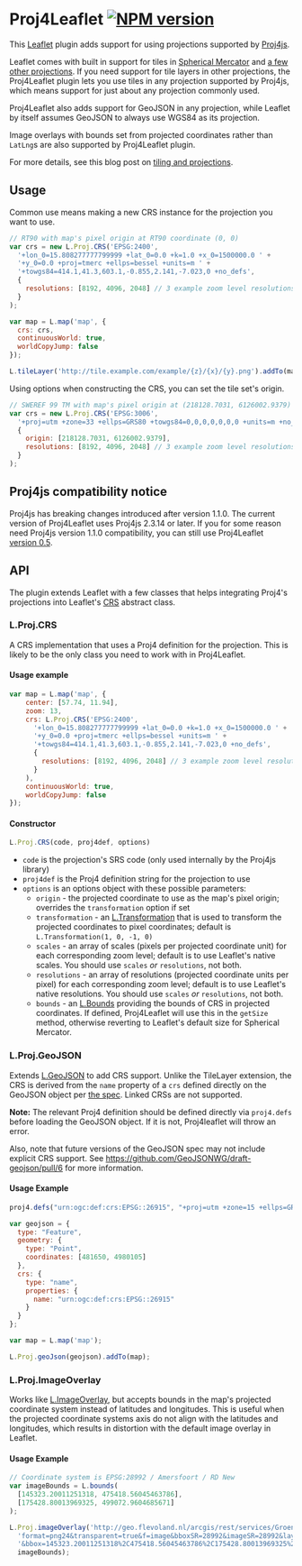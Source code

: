 # Proj4Leaflet [![NPM version](https://badge.fury.io/js/proj4leaflet.png)](http://badge.fury.io/js/proj4leaflet)

This [Leaflet](http://leafletjs.com) plugin adds support for using projections supported by
[Proj4js](https://github.com/proj4js/proj4js).

Leaflet comes with built in support for tiles in [Spherical Mercator](http://wiki.openstreetmap.org/wiki/EPSG:3857) and [a few other projections](http://leafletjs.com/reference-1.0.0.html#crs-l-crs-epsg3395). 
If you need support for tile layers in other projections, the Proj4Leaflet plugin lets you use tiles in any projection 
supported by Proj4js, which means support for just about any projection commonly used.

Proj4Leaflet also adds support for GeoJSON in any projection, while Leaflet by itself assumes GeoJSON to always 
use WGS84 as its projection.

Image overlays with bounds set from projected coordinates rather than `LatLng`s are also supported by Proj4Leaflet plugin.

For more details, see this blog post on [tiling and projections](http://blog.kartena.se/local-projections-in-a-world-of-spherical-mercator/).

## Usage

Common use means making a new CRS instance for the projection you want to use.

```javascript
// RT90 with map's pixel origin at RT90 coordinate (0, 0)
var crs = new L.Proj.CRS('EPSG:2400',
  '+lon_0=15.808277777799999 +lat_0=0.0 +k=1.0 +x_0=1500000.0 ' +
  '+y_0=0.0 +proj=tmerc +ellps=bessel +units=m ' +
  '+towgs84=414.1,41.3,603.1,-0.855,2.141,-7.023,0 +no_defs',
  {
    resolutions: [8192, 4096, 2048] // 3 example zoom level resolutions
  }
);

var map = L.map('map', {
  crs: crs,
  continuousWorld: true,
  worldCopyJump: false
});

L.tileLayer('http://tile.example.com/example/{z}/{x}/{y}.png').addTo(map);
```

Using options when constructing the CRS, you can set the tile set's origin.

```javascript
// SWEREF 99 TM with map's pixel origin at (218128.7031, 6126002.9379)
var crs = new L.Proj.CRS('EPSG:3006',
  '+proj=utm +zone=33 +ellps=GRS80 +towgs84=0,0,0,0,0,0,0 +units=m +no_defs',
  {
    origin: [218128.7031, 6126002.9379],
    resolutions: [8192, 4096, 2048] // 3 example zoom level resolutions
  }
);
```

## Proj4js compatibility notice
Proj4js has breaking changes introduced after version 1.1.0. The current version of Proj4Leaflet
uses Proj4js 2.3.14 or later. If you for some reason need Proj4js version 1.1.0 compatibility, you can
still use Proj4Leaflet [version 0.5](https://github.com/kartena/Proj4Leaflet/tree/0.5).

## API
The plugin extends Leaflet with a few classes that helps integrating Proj4's projections into
Leaflet's [CRS](http://leafletjs.com/reference-1.0.0.html#crs) abstract class.

### L.Proj.CRS
A CRS implementation that uses a Proj4 definition for the projection. 
This is likely to be the only class you need to work with in Proj4Leaflet.

#### Usage example

```javascript
var map = L.map('map', {
    center: [57.74, 11.94],
    zoom: 13,
    crs: L.Proj.CRS('EPSG:2400',
      '+lon_0=15.808277777799999 +lat_0=0.0 +k=1.0 +x_0=1500000.0 ' +
      '+y_0=0.0 +proj=tmerc +ellps=bessel +units=m ' +
      '+towgs84=414.1,41.3,603.1,-0.855,2.141,-7.023,0 +no_defs',
      {
        resolutions: [8192, 4096, 2048] // 3 example zoom level resolutions
      }
    ),
    continuousWorld: true,
    worldCopyJump: false
});
```

#### Constructor

```javascript
L.Proj.CRS(code, proj4def, options)
```

* `code` is the projection's SRS code (only used internally by the Proj4js library)
* `proj4def` is the Proj4 definition string for the projection to use
* `options` is an options object with these possible parameters:
  * `origin` - the projected coordinate to use as the map's pixel origin; overrides the `transformation` option if set
  * `transformation` - an [L.Transformation](http://leafletjs.com/reference-1.0.0.html#transformation) that is used 
  to transform the projected coordinates to pixel coordinates; default is `L.Transformation(1, 0, -1, 0)`
  * `scales` - an array of scales (pixels per projected coordinate unit) for each corresponding zoom level; 
  default is to use Leaflet's native scales. You should use `scales` _or_ `resolutions`, not both.
  * `resolutions` - an array of resolutions (projected coordinate units per pixel) for each corresponding zoom level; 
  default is to use Leaflet's native resolutions. You should use `scales` _or_ `resolutions`, not both.
  * `bounds` - an [L.Bounds](http://leafletjs.com/reference-1.0.0.html#bounds) providing the bounds of CRS in projected 
  coordinates. If defined, Proj4Leaflet will use this in the `getSize` method, otherwise reverting to Leaflet's 
  default size for Spherical Mercator.

### L.Proj.GeoJSON

Extends [L.GeoJSON](http://leafletjs.com/reference-1.0.0.html#geojson) to add CRS support. Unlike the TileLayer extension, the 
CRS is derived from the `name` property of a `crs` defined directly on the GeoJSON object per [the spec](http://www.geojson.org/geojson-spec.html#named-crs). 
Linked CRSs are not supported.

**Note:** The relevant Proj4 definition should be defined directly via `proj4.defs` before loading the GeoJSON object. 
If it is not, Proj4leaflet will throw an error.

Also, note that future versions of the GeoJSON spec may not include explicit CRS support. See https://github.com/GeoJSONWG/draft-geojson/pull/6 for more information.

#### Usage Example

```javascript
proj4.defs("urn:ogc:def:crs:EPSG::26915", "+proj=utm +zone=15 +ellps=GRS80 +datum=NAD83 +units=m +no_defs");

var geojson = {
  type: "Feature",
  geometry: {
    type: "Point",
    coordinates: [481650, 4980105]
  },
  crs: {
    type: "name",
    properties: {
      name: "urn:ogc:def:crs:EPSG::26915"
    }
  }
};

var map = L.map('map');

L.Proj.geoJson(geojson).addTo(map);
```

### L.Proj.ImageOverlay

Works like [L.ImageOverlay](http://leafletjs.com/reference-1.0.0.html#imageoverlay), but accepts bounds in the map's
projected coordinate system instead of latitudes and longitudes. This is useful when the projected coordinate systems
axis do not align with the latitudes and longitudes, which results in distortion with the default image overlay in Leaflet.

#### Usage Example

```javascript
// Coordinate system is EPSG:28992 / Amersfoort / RD New
var imageBounds = L.bounds(
  [145323.20011251318, 475418.56045463786],
  [175428.80013969325, 499072.9604685671]
);

L.Proj.imageOverlay('http://geo.flevoland.nl/arcgis/rest/services/Groen_Natuur/Agrarische_Natuur/MapServer/export?' +
  'format=png24&transparent=true&f=image&bboxSR=28992&imageSR=28992&layers=show%3A0' +
  '&bbox=145323.20011251318%2C475418.56045463786%2C175428.80013969325%2C499072.9604685671&size=560%2C440',
  imageBounds);
```
